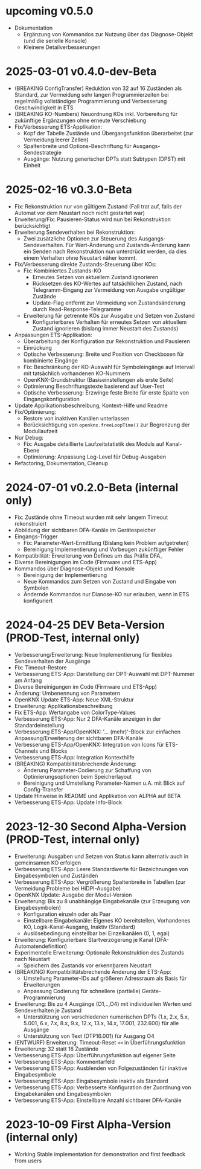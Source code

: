 # upcoming v0.5.0

* Dokumentation
  * Ergänzung von Kommandos zur Nutzung über das Diagnose-Objekt (und die serielle Konsole) 
  * Kleinere Detailverbesserungen


# 2025-03-01 v0.4.0-dev-Beta

* (BREAKING ConfigTransfer) Reduktion von 32 auf 16 Zuständen als Standard, 
  zur Vermeidung sehr langen Programmierzeiten bei regelmäßig vollständiger Programmierung
  und Verbesserung Geschwindigkeit in ETS
* (BREAKING KO-Numbers) Neuordnung KOs inkl. Vorbereitung für zukünftige Ergänzungen ohne erneute Verschiebung
* Fix/Verbesserung ETS-Applikation:
  * Kopf der Tabelle Zustände und Übergangsfunktion überarbeitet (zur Vermeidung leerer Zellen) 
  * Spaltenbreite und Options-Beschriftung für Ausgangs-Sendestrategie
  * Ausgänge: Nutzung generischer DPTs statt Subtypen (DPST) mit Einheit


# 2025-02-16 v0.3.0-Beta

* Fix: Rekonstruktion nur von gültigem Zustand (Fall trat auf, falls der Automat vor dem Neustart noch nicht gestartet war)
* Erweiterung/Fix: Pausieren-Status wird nun bei Rekonstruktion berücksichtigt 
* Erweiterung Sendeverhalten bei Rekonstruktion:
  * Zwei zusätzliche Optionen zur Steuerung des Ausgangs-Sendeverhalten.
    Für Wert-Änderung und Zustands-Änderung kann ein Senden nach Rekonstruktion nun unterdrückt werden, 
    da dies einem Verhalten ohne Neustart näher kommt.
* Fix/Verbesserung direkte Zustands-Steuerung über KOs:
  * Fix: Kombiniertes Zustands-KO
    * Erneutes Setzen von aktuellem Zustand ignorieren
    * Rücksetzen des KO-Wertes auf tatsächlichen Zustand, nach Telegramm-Eingang zur Vermeidung von Ausgabe ungültiger Zustände
    * Update-Flag entfernt zur Vermeidung von Zustandsänderung durch Read-Response-Telegramme
  * Erweiterung für getrennte KOs zur Ausgabe und Setzen von Zustand
    * Konfigurierbares Verhalten für erneutes Setzen von aktuellem Zustand ignorieren (bislang immer Neustart des Zustands)
* Anpassungen ETS-Applikation:
  * Überarbeitung der Konfiguration zur Rekonstruktion und Pausieren 
  * Einrückung
  * Optische Verbesserung: Breite und Position von Checkboxen für kombinierte Eingänge
  * Fix: Beschränkung der KO-Auswahl für Symboleingänge auf Intervall mit tatsächlich vorhandenen KO-Nummern
  * OpenKNX-Grundstruktur (Basiseinstellungen als erste Seite)
  * Optimierung Beschriftungstexte basierend auf User-Test
  * Optische Verbesserung: Erzwinge feste Breite für erste Spalte von Eingangskonfiguration
* Update Applikationsbeschreibung, Kontext-Hilfe und Readme
* Fix/Optimierung:
  * Restore von inaktiven Kanälen unterlassen
  * Berücksichtigung von `openknx.freeLoopTime()` zur Begrenzung der Modullaufzeit
* Nur Debug:
  * Fix: Ausgabe detaillierte Laufzeitstatistik des Moduls auf Kanal-Ebene
  * Optimierung: Anpassung Log-Level für Debug-Ausgaben
* Refactoring, Dokumentation, Cleanup


# 2024-07-01 v0.2.0-Beta (internal only)

* Fix: Zustände ohne Timeout wurden mit sehr langem Timeout rekonstruiert 
* Abbildung der sichtbaren DFA-Kanäle im Gerätespeicher
* Eingangs-Trigger
  * Fix: Parameter-Wert-Ermittlung (Bislang kein Problem aufgetreten)
  * Bereinigung Implementierung und Vorbeugen zukünftiger Fehler
* Kompatibilität: Erweiterung von Defines um das Präfix DFA_ 
* Diverse Bereinigungen im Code (Firmware und ETS-App)
* Kommandos über Diagnose-Objekt und Konsole
  * Bereinigung der Implementierung
  * Neue Kommandos zum Setzen von Zustand <!-- (`dfaNN state=SS`) --> und Eingabe von Symbolen <!-- (`dfaNN symbol=X`) -->
  * Ändernde Kommandos nur Dianose-KO nur erlauben, wenn in ETS konfiguriert


# 2024-04-25 DEV Beta-Version (PROD-Test, internal only)

* Verbesserung/Erweiterung: Neue Implementierung für flexibles Sendeverhalten der Ausgänge
* Fix: Timeout-Restore
* Verbesserung ETS-App: Darstellung der DPT-Auswahl mit DPT-Nummer am Anfang
* Diverse Bereinigungen im Code (Firmware und ETS-App)
* Änderung: Umbenennung von Parametern
* OpenKNX Update ETS-App: Neue XML-Struktur
* Erweiterung: Applikationsbeschreibung
* Fix ETS-App: Wertangabe von ColorType-Values
* Verbesserung ETS-App: Nur 2 DFA-Kanäle anzeigen in der Standardeinstellung
* Verbesserung ETS-App/OpenKNX: '... (mehr)'-Block zur einfachen Anpassung/Erweiterung der sichtbaren DFA-Kanäle
* Verbesserung ETS-App/OpenKNX: Integration von Icons für ETS-Channels und Blocks
* Verbesserung ETS-App: Integration Kontexthilfe
* (BREAKING) Kompatiblitätsbrechende Änderung:
  * Änderung Parameter-Codierung zur Schaffung von Optimierungsoptionen beim Speicherlayout
  * Bereinigung und Umstellung Parameter-Namen u.A. mit Blick auf Config-Transfer
* Update Hinweise in README und Applikation von ALPHA auf BETA
* Verbesserung ETS-App: Update Info-Block


# 2023-12-30 Second Alpha-Version (PROD-Test, internal only)

* Erweiterung: Ausgaben und Setzen von Status kann alternativ auch in gemeinsamen KO erfolgen
* Verbesserung ETS-App: Leere Standardwerte für Bezeichnungen von Eingabesymbolen und Zuständen
* Verbesserung ETS-App: Vergrößerung Spaltenbreite in Tabellen (zur Vermeidung Probleme bei HiDPI-Ausgabe)
* OpenKNX Update: Ausgabe der Modul-Version
* Erweiterung: Bis zu 8 unabhängige Eingabekanäle (zur Erzeugung von Eingabesymbolen)
  * Konfiguration einzeln oder als Paar
  * Einstellbare Eingabekanäle: Eigenes KO bereitstellen, Vorhandenes KO, Logik-Kanal-Ausgang, Inaktiv (Standard)  
  * Auslösebedingung einstellbar bei Einzelkanälen (0, 1, egal)
* Erweiterung: Konfigurierbare Startverzögerung je Kanal (DFA-Automatendefinition)
* Experimentelle Erweiterung: Optionale Rekonstruktion des Zustands nach Neustart 
  * Speichern des Zustands vor erkennbarem Neustart
* (BREAKING) Kompatibilitätsbrechende Änderung der ETS-App: 
  * Umstellung Parameter-IDs auf größeren Adressraum als Basis für Erweiterungen
  * Anpassung Codierung für schnellere (partielle) Geräte-Programmierung
* Erweiterung: Bis zu 4 Ausgänge (O1,..,O4) mit individuellen Werten und Sendeverhalten je Zustand
  * Unterstützung von verschiedenen numerischen DPTs (1.x, 2.x, 5.x, 5.001, 6.x, 7.x, 8.x, 9.x, 12.x, 13.x, 14.x, 17.001, 232.600) für alle Ausgänge
  * Unterstützung von Text (DTP16.001) für Ausgang O4
* (ENTWURF) Erweiterung: Timeout-Reset `<<` in Überführungsfunktion
* Erweiterung: 32 statt 16 Zustände
* Verbesserung ETS-App: Überführungsfunktion auf eigener Seite
* Verbesserung ETS-App: Kommentarfeld
* Verbesserung ETS-App: Ausblenden von Folgezuständen für inaktive Eingabesymbole
* Verbesserung ETS-App: Eingabesymbole inaktiv als Standard 
* Verbesserung ETS-App: Verbesserte Konfiguration der Zuordnung von Eingabekanälen und Eingabesymbolen
* Verbesserung ETS-App: Einstellbare Anzahl sichtbarer DFA-Kanäle


# 2023-10-09 First Alpha-Version (internal only)

* Working Stable implementation for demonstration and first feedback from users